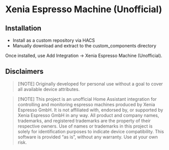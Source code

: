 # Xenia Espresso Machine (Unofficial)

## Installation
- Install as a custom repository via HACS
- Manually download and extract to the custom_components directory

Once installed, use Add Integration -> Xenia Espresso Machine (Unofficial).

## Disclaimers

> [!NOTE] Originally developed for personal use without a goal to cover all available device attributes.

> [!NOTE] This project is an unofficial Home Assistant integration for controlling and monitoring espresso machines produced by Xenia Espresso GmbH.
> It is not affiliated with, endorsed by, or supported by Xenia Espresso GmbH in any way.
> All product and company names, trademarks, and registered trademarks are the property of their respective owners.
> Use of names or trademarks in this project is solely for identification purposes to indicate device compatibility.
> This software is provided “as is”, without any warranty. Use at your own risk.